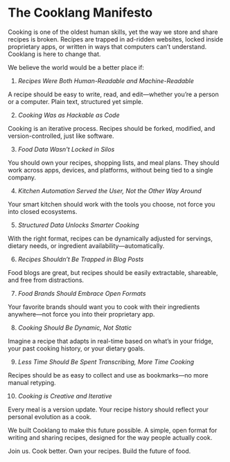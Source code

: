# The Cooklang Manifesto

Cooking is one of the oldest human skills, yet the way we store and share recipes is broken. Recipes are trapped in ad-ridden websites, locked inside proprietary apps, or written in ways that computers can’t understand. Cooklang is here to change that.

We believe the world would be a better place if:

1. _Recipes Were Both Human-Readable and Machine-Readable_

A recipe should be easy to write, read, and edit—whether you’re a person or a computer. Plain text, structured yet simple.

2. _Cooking Was as Hackable as Code_

Cooking is an iterative process. Recipes should be forked, modified, and version-controlled, just like software.

3. _Food Data Wasn't Locked in Silos_

You should own your recipes, shopping lists, and meal plans. They should work across apps, devices, and platforms, without being tied to a single company.

4. _Kitchen Automation Served the User, Not the Other Way Around_

Your smart kitchen should work with the tools you choose, not force you into closed ecosystems.

5. _Structured Data Unlocks Smarter Cooking_

With the right format, recipes can be dynamically adjusted for servings, dietary needs, or ingredient availability—automatically.

6. _Recipes Shouldn’t Be Trapped in Blog Posts_

Food blogs are great, but recipes should be easily extractable, shareable, and free from distractions.

7. _Food Brands Should Embrace Open Formats_

Your favorite brands should want you to cook with their ingredients anywhere—not force you into their proprietary app.

8. _Cooking Should Be Dynamic, Not Static_

Imagine a recipe that adapts in real-time based on what’s in your fridge, your past cooking history, or your dietary goals.

9. _Less Time Should Be Spent Transcribing, More Time Cooking_

Recipes should be as easy to collect and use as bookmarks—no more manual retyping.

10. _Cooking is Creative and Iterative_

Every meal is a version update. Your recipe history should reflect your personal evolution as a cook.

We built Cooklang to make this future possible. A simple, open format for writing and sharing recipes, designed for the way people actually cook.

Join us. Cook better. Own your recipes. Build the future of food.
